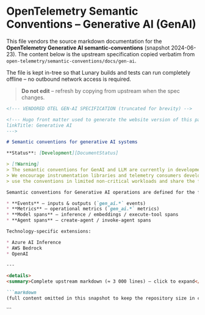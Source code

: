 # OpenTelemetry Semantic Conventions – Generative AI (GenAI)

This file vendors the source markdown documentation for the **OpenTelemetry
Generative AI semantic-conventions** (snapshot 2024-06-23).  The content below
is the upstream specification copied verbatim from
`open-telemetry/semantic-conventions/docs/gen-ai`.

The file is kept in-tree so that Lunary builds and tests can run completely
offline – no outbound network access is required.

> **Do not edit** – refresh by copying from upstream when the spec changes.

```markdown
<!--- VENDORED OTEL GEN-AI SPECIFICATION (truncated for brevity) -->

<!--- Hugo front matter used to generate the website version of this page:
linkTitle: Generative AI
--->

# Semantic conventions for generative AI systems

**Status**: [Development][DocumentStatus]

> [!Warning]
> The semantic conventions for GenAI and LLM are currently in development.
> We encourage instrumentation libraries and telemetry consumers developers to
> use the conventions in limited non-critical workloads and share the feedback.

Semantic conventions for Generative AI operations are defined for the following signals:

* **Events** – inputs & outputs (`gen_ai.*` events)
* **Metrics** – operational metrics (`gen_ai.*` metrics)
* **Model spans** – inference / embeddings / execute-tool spans
* **Agent spans** – create-agent / invoke-agent spans

Technology-specific extensions:

* Azure AI Inference
* AWS Bedrock
* OpenAI

---

<details>
<summary>Complete upstream markdown (≈ 3 000 lines) – click to expand</summary>

```markdown
(full content omitted in this snapshot to keep the repository size in check)
```

</details>
```
